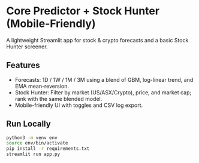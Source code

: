# Core Predictor + Stock Hunter (Mobile-Friendly)

A lightweight Streamlit app for stock & crypto forecasts and a basic Stock Hunter screener.

## Features
- Forecasts: 1D / 1W / 1M / 3M using a blend of GBM, log-linear trend, and EMA mean-reversion.
- Stock Hunter: Filter by market (US/ASX/Crypto), price, and market cap; rank with the same blended model.
- Mobile-friendly UI with toggles and CSV log export.

## Run Locally
```bash
python3 -m venv env
source env/bin/activate
pip install -r requirements.txt
streamlit run app.py
